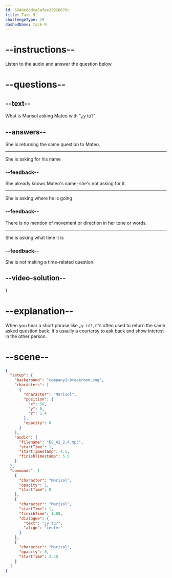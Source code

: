 ```yaml
---
id: 6840e8ddca5afee29928670c
title: Task 9
challengeType: 19
dashedName: task-9
---
```


<!-- (Audio) Marisol: ¿y tú? -->

# --instructions--

Listen to the audio and answer the question below.

# --questions--

## --text--

What is Marisol asking Mateo with "¿y tú?"

## --answers--

She is returning the same question to Mateo.

---

She is asking for his name

### --feedback--

She already knows Mateo's name; she's not asking for it.

---

She is asking where he is going

### --feedback--

There is no mention of movement or direction in her tone or words.

---

She is asking what time it is

### --feedback--

She is not making a time-related question.

## --video-solution--

1

# --explanation--

When you hear a short phrase like `¿y tú?`, it's often used to return the same asked question back. It's usaully a courtersy to ask back and show interest in the other person.

# --scene--

```json
{
  "setup": {
    "background": "company1-breakroom.png",
    "characters": [
      {
        "character": "Marisol",
        "position": {
          "x": 50,
          "y": 0,
          "z": 1.4
        },
        "opacity": 0
      }
    ],
    "audio": {
      "filename": "ES_A2_2.4.mp3",
      "startTime": 1,
      "startTimestamp": 4.5,
      "finishTimestamp": 5.5
    }
  },
  "commands": [
    {
      "character": "Marisol",
      "opacity": 1,
      "startTime": 0
    },
    {
      "character": "Marisol",
      "startTime": 1,
      "finishTime": 1.88,
      "dialogue": {
        "text": "¿y tú?",
        "align": "center"
      }
    },
    {
      "character": "Marisol",
      "opacity": 0,
      "startTime": 2.38
    }
  ]
}
```
